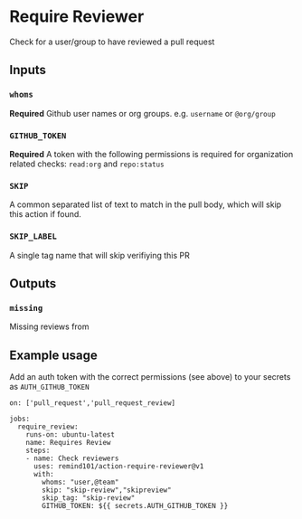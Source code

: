 # Require Reviewer

Check for a user/group to have reviewed a pull request

## Inputs

### `whoms`

**Required** Github user names or org groups. e.g. `username` or `@org/group`

### `GITHUB_TOKEN`

**Required** A token with the following permissions is required for organization related checks: `read:org` and `repo:status`

### `SKIP`

A common separated list of text to match in the pull body, which will skip this action if found.

### `SKIP_LABEL`

A single tag name that will skip verifiying this PR

## Outputs

### `missing`

Missing reviews from

## Example usage

Add an auth token with the correct permissions (see above) to your secrets as `AUTH_GITHUB_TOKEN`

```
on: ['pull_request','pull_request_review]

jobs:
  require_review:
    runs-on: ubuntu-latest
    name: Requires Review
    steps:
    - name: Check reviewers
      uses: remind101/action-require-reviewer@v1
      with:
        whoms: "user,@team"
        skip: "skip-review","skipreview"
        skip_tag: "skip-review"
        GITHUB_TOKEN: ${{ secrets.AUTH_GITHUB_TOKEN }}
```
